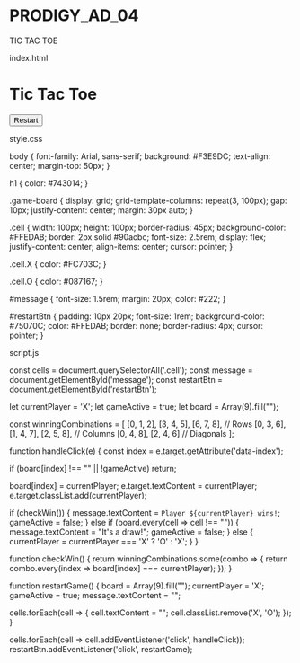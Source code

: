 # PRODIGY_AD_04
TIC TAC TOE

index.html

<!DOCTYPE html>
<html lang="en">
<head>
  <meta charset="UTF-8" />
  <meta name="viewport" content="width=device-width, initial-scale=1.0"/>
  <title>Tic Tac Toe</title>
  <link rel="stylesheet" href="style.css" />
</head>
<body>
  <h1>Tic Tac Toe</h1>

  <div class="game-board" id="gameBoard">
    <div class="cell" data-index="0"></div>
    <div class="cell" data-index="1"></div>
    <div class="cell" data-index="2"></div>
    <div class="cell" data-index="3"></div>
    <div class="cell" data-index="4"></div>
    <div class="cell" data-index="5"></div>
    <div class="cell" data-index="6"></div>
    <div class="cell" data-index="7"></div>
    <div class="cell" data-index="8"></div>
  </div>

  <div id="message"></div>
  <button id="restartBtn">Restart</button>

  <script src="script.js"></script>
</body>
</html>

style.css

body {
  font-family: Arial, sans-serif;
  background: #F3E9DC;
  text-align: center;
  margin-top: 50px;
}

h1 {
  color: #743014;
}

.game-board {
  display: grid;
  grid-template-columns: repeat(3, 100px);
  gap: 10px;
  justify-content: center;
  margin: 30px auto;
}

.cell {
  width: 100px;
  height: 100px;
  border-radius: 45px;
  background-color: #FFEDAB;
  border: 2px solid #90acbc;
  font-size: 2.5rem;
  display: flex;
  justify-content: center;
  align-items: center;
  cursor: pointer;
}

.cell.X {
  color: #FC703C;
}

.cell.O {
  color: #087167;
}

#message {
  font-size: 1.5rem;
  margin: 20px;
  color: #222;
}

#restartBtn {
  padding: 10px 20px;
  font-size: 1rem;
  background-color: #75070C;
  color: #FFEDAB;
  border: none;
  border-radius: 4px;
  cursor: pointer;
}

script.js

const cells = document.querySelectorAll('.cell');
const message = document.getElementById('message');
const restartBtn = document.getElementById('restartBtn');

let currentPlayer = 'X';
let gameActive = true;
let board = Array(9).fill("");

const winningCombinations = [
  [0, 1, 2], [3, 4, 5], [6, 7, 8], // Rows
  [0, 3, 6], [1, 4, 7], [2, 5, 8], // Columns
  [0, 4, 8], [2, 4, 6]             // Diagonals
];

function handleClick(e) {
  const index = e.target.getAttribute('data-index');

  if (board[index] !== "" || !gameActive) return;

  board[index] = currentPlayer;
  e.target.textContent = currentPlayer;
  e.target.classList.add(currentPlayer);

  if (checkWin()) {
    message.textContent = `Player ${currentPlayer} wins!`;
    gameActive = false;
  } else if (board.every(cell => cell !== "")) {
    message.textContent = "It's a draw!";
    gameActive = false;
  } else {
    currentPlayer = currentPlayer === 'X' ? 'O' : 'X';
  }
}

function checkWin() {
  return winningCombinations.some(combo => {
    return combo.every(index => board[index] === currentPlayer);
  });
}

function restartGame() {
  board = Array(9).fill("");
  currentPlayer = 'X';
  gameActive = true;
  message.textContent = "";

  cells.forEach(cell => {
    cell.textContent = "";
    cell.classList.remove('X', 'O');
  });
}

cells.forEach(cell => cell.addEventListener('click', handleClick));
restartBtn.addEventListener('click', restartGame);
